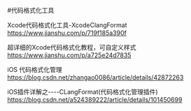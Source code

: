 #代码格式化工具


Xcode代码格式化工具-XcodeClangFormat
https://www.jianshu.com/p/719f185a390f


超详细的Xcode代码格式化教程，可自定义样式
https://www.jianshu.com/p/a725e24d7835


iOS 代码格式化管理
https://blog.csdn.net/zhangao0086/article/details/42872263

iOS插件详解之----CLangFormat(代码格式化管理插件)
https://blog.csdn.net/a524389222/article/details/101450699
